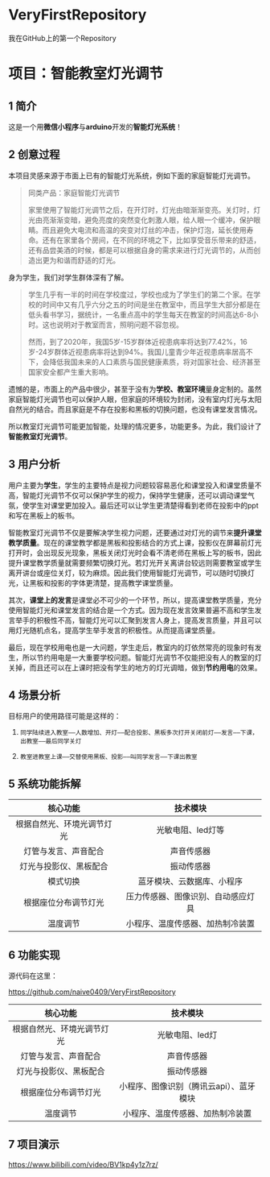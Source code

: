 # VeryFirstRepository
我在GitHub上的第一个Repository



# 项目：**智能教室灯光调节**





## 1 简介



这是一个用**微信小程序**与**arduino**开发的**智能灯光系统**！



## 2 创意过程



本项目灵感来源于市面上已有的智能灯光系统，例如下面的家庭智能灯光调节。

> 同类产品：家庭智能灯光调节
>
> 家里使用了智能灯光调节之后，在开灯时，灯光由暗渐渐变亮。关灯时，灯光由亮渐渐变暗，避免亮度的突然变化刺激人眼，给人眼一个缓冲，保护眼睛。而且避免大电流和高温的突变对灯丝的冲击，保护灯泡，延长使用寿命。还有在家里各个房间，在不同的环境之下，比如享受音乐带来的舒适，还有品尝美酒的时候，都是可以根据自身的需求来进行灯光调节的，从而创造出更为和谐而舒适的灯光。



身为学生，我们对学生群体深有了解。

> 学生几乎有一半的时间在学校度过，学校也成为了学生们的第二个家。在学校的时间中又有几乎六分之五的时间是坐在教室中，而且学生大部分都是在低头看书学习，据统计，一名重点高中的学生每天在教室的时间高达6-8小时。这也说明对于教室而言，照明问题不容忽视。
>
> 然而，到了2020年，我国5岁-15岁群体近视患病率将达到77.42%，16岁-24岁群体近视患病率将达到94%。我国儿童青少年近视患病率居高不下，会降低我国未来的人口素质与国民健康素质，将对国家社会、经济甚至国家安全都产生重大影响。



遗憾的是，市面上的产品中很少，甚至于没有为**学校、教室环境**量身定制的。虽然家庭智能灯光调节也可以保护人眼，但家庭的环境较为封闭，没有室内灯光与太阳自然光的结合。而且家庭是不存在投影和黑板的切换问题，也没有课堂发言情况。

所以教室灯光调节可能更加智能，处理的情况更多，功能更多。为此，我们设计了**智能教室灯光调节**。



## 3 用户分析



用户主要为**学生**，学生的主要特点是视力问题较容易恶化和课堂投入和课堂质量不高，智能灯光调节不仅可以保护学生的视力，保持学生健康，还可以调动课堂气氛，使学生对课堂更加投入。最后还可以让学生更清楚得看到老师在投影中的ppt和写在黑板上的板书。

智能教室灯光调节不仅是要解决学生视力问题，还要通过对灯光的调节来**提升课堂教学质量**。现在的课堂教学都是黑板和投影结合的方式上课，投影仪在屏幕前灯光打开时，会出现反光现象，黑板关闭灯光时会看不清老师在黑板上写的板书，因此提升课堂教学质量就需要频繁切换灯光。若灯光开关离讲台较远则需要教室或学生离开讲台或座位关灯，较为麻烦。因此我们使用智能灯光调节，可以随时切换灯光，让黑板和投影的字体更清楚，提高教学课堂质量。

其次，**课堂上的发言**是课堂必不可少的一个环节，所以，提高课堂教学质量，充分使用智能灯光和课堂发言的结合是一个方式。因为现在发言效果普遍不高和学生发言举手的积极性不高，智能灯光可以汇聚到发言人身上，提高发言质量，并且可以用灯光随机点名，提高学生举手发言的积极性。从而提高课堂质量。

最后，现在学校用电也是一大问题，学生走后，教室内的灯依然常亮的现象时有发生，所以节约用电是一大重要学校问题。智能灯光调节不仅能把没有人的教室的灯关掉，而且还可以在上课时把没有学生的地方的灯光调暗，做到**节约用电**的效果。

 

##  4 场景分析



目标用户的使用路径可能是这样的：

1. `同学陆续进入教室——人数增加、开灯——配合投影、黑板多次打开关闭前灯——发言——下课，出教室——最后同学关灯`

2. `教室进教室上课——交替使用黑板、投影——叫同学发言——下课出教室`

   

## 5 系统功能拆解



|        **核心功能**        |              技术模块              |
| :------------------------: | :--------------------------------: |
| 根据自然光、环境光调节灯光 |         光敏电阻、led灯等          |
|    灯管与发言、声音配合    |             声音传感器             |
|   灯光与投影仪、黑板配合   |             振动传感器             |
|          模式切换          |     蓝牙模块、云数据库、小程序     |
|    根据座位分布调节灯光    | 压力传感器、图像识别、自动感应灯具 |
|          温度调节          |  小程序、温度传感器、加热制冷装置  |



## 6 功能实现



源代码在这里：

https://github.com/naive0409/VeryFirstRepository



|          核心功能          |                技术模块                 |
| :------------------------: | :-------------------------------------: |
| 根据自然光、环境光调节灯光 |             光敏电阻、led灯             |
|    灯管与发言、声音配合    |               声音传感器                |
|   灯光与投影仪、黑板配合   |               振动传感器                |
|    根据座位分布调节灯光    | 小程序、图像识别（腾讯云api）、蓝牙模块 |
|          温度调节          |    小程序、温度传感器、加热制冷装置     |



## 7 项目演示

https://www.bilibili.com/video/BV1kp4y1z7rz/


